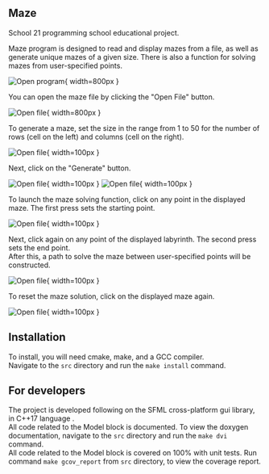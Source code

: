 ## Maze
School 21 programming school educational project.<br>

Maze program is designed to read and display mazes from a file, as well as generate unique mazes of a given size. There is also a function for solving mazes from user-specified points.<br>

![Open program](./readme_resources/first_start.png){ width=800px }

You can open the maze file by clicking the "Open File" button.<br>

![Open file](./readme_resources/open_file.png){ width=800px }


To generate a maze, set the size in the range from 1 to 50 for the number of rows (cell on the left) and columns (cell on the right). 

![Open file](./readme_resources/size_maze.png){ width=100px }

Next, click on the "Generate" button.<br>

![Open file](./readme_resources/generate_maze_25_50.png){ width=100px }
![Open file](./readme_resources/generate_maze_50_50.png){ width=100px }


To launch the maze solving function, click on any point in the displayed maze. The first press sets the starting point.<br>

![Open file](./readme_resources/point_A.png){ width=100px }

Next, click again on any point of the displayed labyrinth. The second press sets the end point.<br>
After this, a path to solve the maze between user-specified points will be constructed.<br>

![Open file](./readme_resources/point_B.png){ width=100px }

To reset the maze solution, click on the displayed maze again.<br>

![Open file](./readme_resources/clean_maze.png){ width=100px }

## Installation
To install, you will need cmake, make, and a GCC compiler.<br>
Navigate to the `src` directory and run the `make install` command.

## For developers
The project is developed following on the SFML cross-platform gui library, in C++17 language .<br>
All code related to the Model block is documented. To view the doxygen documentation, navigate to the `src` directory and run the `make dvi` command.<br>
All code related to the Model block is covered on 100% with unit tests. Run command `make gcov_report` from `src`
directory, to view the coverage report.<br>
